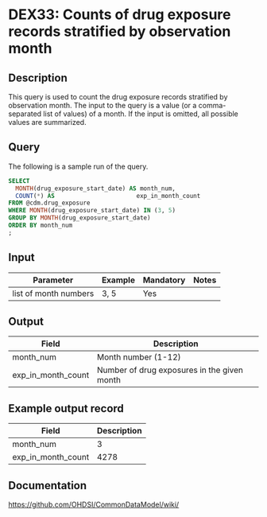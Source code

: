 <!---
Group:drug exposure
Name:DEX33 Counts of drug exposure records stratified by observation month
Author:Patrick Ryan
CDM Version: 5.3
-->

# DEX33: Counts of drug exposure records stratified by observation month

## Description
This query is used to count the drug exposure records stratified by observation month. The input to the query is a value (or a comma-separated list of values) of a month. If the input is omitted, all possible values are summarized.

## Query
The following is a sample run of the query.

```sql
SELECT
  MONTH(drug_exposure_start_date) AS month_num,
  COUNT(*) AS                       exp_in_month_count
FROM @cdm.drug_exposure
WHERE MONTH(drug_exposure_start_date) IN (3, 5)
GROUP BY MONTH(drug_exposure_start_date)
ORDER BY month_num
;
```

## Input

|  Parameter |  Example |  Mandatory |  Notes |
| --- | --- | --- | --- |
| list of month numbers | 3, 5 |  Yes |  

## Output

|  Field |  Description |
| --- | --- |
| month_num | Month number (1-12) |
| exp_in_month_count | Number of drug exposures in the given month  |


## Example output record

|  Field |  Description |
| --- | --- |
| month_num | 3 |
| exp_in_month_count | 4278  |

## Documentation
https://github.com/OHDSI/CommonDataModel/wiki/
